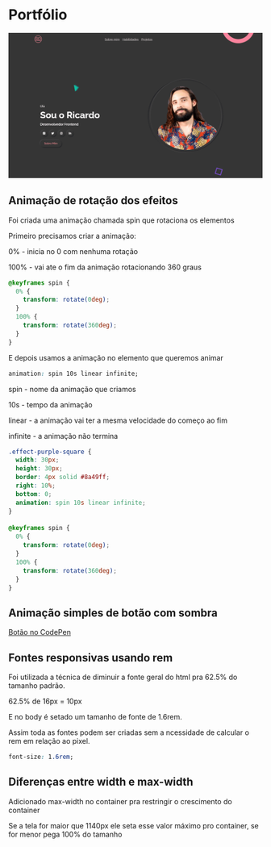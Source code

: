 # Portfólio

![gif portfolio](https://github.com/cadudias/portfolio/blob/main/images/portfolio-ricardo.gif)

## Animação de rotação dos efeitos 

Foi criada uma animação chamada spin que rotaciona os elementos

Primeiro precisamos criar a animação:

0% - inicia no 0 com nenhuma rotação

100% - vai ate o fim da animação rotacionando 360 graus

```css
@keyframes spin {
  0% {
    transform: rotate(0deg);
  }
  100% {
    transform: rotate(360deg);
  }
}
```
E depois usamos a animação no elemento que queremos animar

```css
animation: spin 10s linear infinite;
```

spin - nome da animação que criamos 

10s - tempo da animação

linear - a animação vai ter a mesma velocidade do começo ao fim 

infinite - a animação não termina

```css
.effect-purple-square {
  width: 30px;
  height: 30px;
  border: 4px solid #8a49ff;
  right: 10%;
  bottom: 0;
  animation: spin 10s linear infinite;
}

@keyframes spin {
  0% {
    transform: rotate(0deg);
  }
  100% {
    transform: rotate(360deg);
  }
}
```

## Animação simples de botão com sombra

[Botão no CodePen](https://codepen.io/kadoohd/pen/ZEyYMRR)

## Fontes responsivas usando rem

Foi utilizada a técnica de diminuir a fonte geral do html pra 62.5% do tamanho padrão.

62.5% de 16px = 10px

E no body é setado um tamanho de fonte de 1.6rem.

Assim toda as fontes podem ser criadas sem a ncessidade de calcular o rem em relação ao pixel.

```css
font-size: 1.6rem;
```

## Diferenças entre width e max-width

Adicionado max-width no container pra restringir o crescimento do container

Se a tela for maior que 1140px ele seta esse valor máximo pro container, se for menor pega 100%
do tamanho
